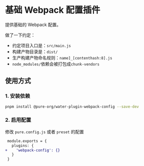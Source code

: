 # 基础 Webpack 配置插件

提供基础的 Webpack 配置。

做了一下约定：

+ 约定项目入口是：`src/main.js`
+ 构建产物目录是：`dist/`
+ 生产构建产物命名规则：`name]_[contenthash:8].js`
+ `node_modules/`依赖会被打包成`chunk-vendors`

## 使用方式

### 1. 安装依赖

```sh
pnpm install @pure-org/water-plugin-webpack-config --save-dev
```

### 2. 启用配置

修改 `pure.config.js` 或者 `preset` 的配置

```diff
 module.exports = {
   plugins: {
+    'webpack-config': {}
   }
 }
```
